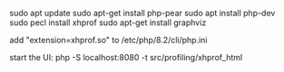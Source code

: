 sudo apt update
sudo apt-get install php-pear
sudo apt install php-dev
sudo pecl install xhprof
sudo apt-get install graphviz

add
"extension=xhprof.so"
to /etc/php/8.2/cli/php.ini

start the UI:
php -S localhost:8080 -t src/profiling/xhprof_html